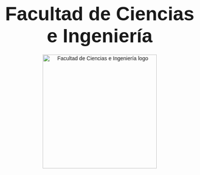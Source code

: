 <div align="center" style="margin-top: 50px; margin-bottom: 50px; font-family: Arial, sans-serif;">
  <h1 style="margin-top: 60px; margin-bottom: 20px; font-size: 50px;">Facultad de Ciencias e Ingeniería</h1>
  <p align="center">
    <img src="https://3.files.edl.io/fdf6/22/05/20/143302-79bed48a-5422-4ab4-81ec-98e0f944c4a0.png" width="300" alt="Facultad de Ciencias e Ingeniería logo">
  </p>  
</div>
